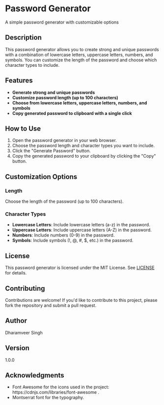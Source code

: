 <h1 id="password-generator">Password Generator</h1> <p>A simple password generator with customizable options</p> <h2 id="description">Description</h2> <p>This password generator allows you to create strong and unique passwords with a combination of lowercase letters, uppercase letters, numbers, and symbols. You can customize the length of the password and choose which character types to include.</p> <h2 id="features">Features</h2> <ul> <li><strong>Generate strong and unique passwords</strong></li> <li><strong>Customize password length (up to 100 characters)</strong></li> <li><strong>Choose from lowercase letters, uppercase letters, numbers, and symbols</strong></li> <li><strong>Copy generated password to clipboard with a single click</strong></li> </ul> <h2 id="how-to-use">How to Use</h2> <ol> <li>Open the password generator in your web browser.</li> <li>Choose the password length and character types you want to include.</li> <li>Click the "Generate Password" button.</li> <li>Copy the generated password to your clipboard by clicking the "Copy" button.</li> </ol> <h2 id="customization-options">Customization Options</h2> <h3 id="length">Length</h3> <p>Choose the length of the password (up to 100 characters).</p> <h3 id="character-types">Character Types</h3> <ul> <li><strong>Lowercase Letters</strong>: Include lowercase letters (a-z) in the password.</li> <li><strong>Uppercase Letters</strong>: Include uppercase letters (A-Z) in the password.</li> <li><strong>Numbers</strong>: Include numbers (0-9) in the password.</li> <li><strong>Symbols</strong>: Include symbols (!, @, #, $, etc.) in the password.</li> </ul> <h2 id="license">License</h2> <p>This password generator is licensed under the MIT License. See <a href="LICENSE">LICENSE</a> for details.</p> <h2 id="contributing">Contributing</h2> <p>Contributions are welcome! If you'd like to contribute to this project, please fork the repository and submit a pull request.</p> <h2 id="author">Author</h2> <p>Dharamveer Singh</p> <h2 id="version">Version</h2> <p>1.0.0</p> <h2 id="acknowledgments">Acknowledgments</h2> <ul> <li>Font Awesome for the icons used in the project: https://cdnjs.com/libraries/font-awesome .</li> <li>Montserrat font for the typography.</li> </ul>
